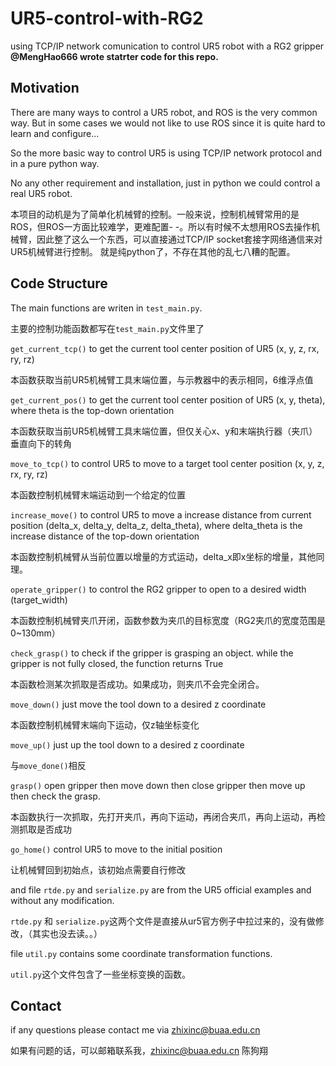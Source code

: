 # UR5-control-with-RG2
using TCP/IP network comunication to control UR5 robot with a RG2 gripper  **@MengHao666 wrote statrter code for this repo.**

## Motivation

There are many ways to control a UR5 robot, and ROS is the very common way. But in some cases we would not like to use ROS since it is quite hard to learn and configure...

So the more basic way to control UR5 is using TCP/IP network protocol and in a pure python way.

No any other requirement and installation, just in python we could control a real UR5 robot.

本项目的动机是为了简单化机械臂的控制。一般来说，控制机械臂常用的是ROS，但ROS一方面比较难学，更难配置- -。所以有时候不太想用ROS去操作机械臂，因此整了这么一个东西，可以直接通过TCP/IP socket套接字网络通信来对UR5机械臂进行控制。
就是纯python了，不存在其他的乱七八糟的配置。

## Code Structure
The main functions are writen in ` test_main.py `.

主要的控制功能函数都写在`test_main.py`文件里了

`get_current_tcp()` to get the current tool center position of UR5 (x, y, z, rx, ry, rz) 

本函数获取当前UR5机械臂工具末端位置，与示教器中的表示相同，6维浮点值

`get_current_pos()` to get the current tool center position of UR5 (x, y, theta), where theta is the top-down orientation

本函数获取当前UR5机械臂工具末端位置，但仅关心x、y和末端执行器（夹爪）垂直向下的转角

`move_to_tcp()` to control UR5 to move to a target tool center position (x, y, z, rx, ry, rz)

本函数控制机械臂末端运动到一个给定的位置

`increase_move()` to control UR5 to move a increase distance from current position (delta_x, delta_y, delta_z, delta_theta), where delta_theta is the increase distance of the top-down orientation

本函数控制机械臂从当前位置以增量的方式运动，delta_x即x坐标的增量，其他同理。

`operate_gripper()` to control the RG2 gripper to open to a desired width (target_width)

本函数控制机械臂夹爪开闭，函数参数为夹爪的目标宽度（RG2夹爪的宽度范围是0~130mm）

`check_grasp()` to check if the gripper is grasping an object. while the gripper is not fully closed, the function returns True

本函数检测某次抓取是否成功。如果成功，则夹爪不会完全闭合。

`move_down()` just move the tool down to a desired z coordinate

本函数控制机械臂末端向下运动，仅z轴坐标变化

`move_up()` just up the tool down to a desired z coordinate

与`move_done()`相反

`grasp()` open gripper then move down then close gripper then move up then check the grasp.

本函数执行一次抓取，先打开夹爪，再向下运动，再闭合夹爪，再向上运动，再检测抓取是否成功

`go_home()` control UR5 to move to the initial position

让机械臂回到初始点，该初始点需要自行修改

and file `rtde.py` and `serialize.py` are from the UR5 official examples and without any modification.

`rtde.py` 和 `serialize.py`这两个文件是直接从ur5官方例子中拉过来的，没有做修改，（其实也没去读。。）

file `util.py` contains some coordinate transformation functions.

`util.py`这个文件包含了一些坐标变换的函数。

## Contact
if any questions please contact me via zhixinc@buaa.edu.cn 

如果有问题的话，可以邮箱联系我，zhixinc@buaa.edu.cn 陈狗翔
